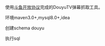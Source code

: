 使用[斗鱼开放协议](http://dev-bbs.douyutv.com/forum.php?mod=viewthread&tid=399&extra=page%3D1)完成的DouyuTV弹幕抓取工具。

环境maven3.0+,mysql8.0+,idea

创建schema douyu

执行sql
